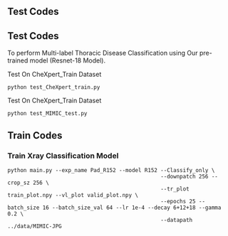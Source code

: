 


## Test Codes
## Test Codes
To perform Multi-label Thoracic Disease Classification using Our pre-trained model (Resnet-18 Model).

Test On CheXpert_Train Dataset
```
python test_CheXpert_train.py
```

Test On CheXpert_Train Dataset
```
python test_MIMIC_test.py
```

## Train Codes

### Train Xray Classification Model

```
python main.py --exp_name Pad_R152 --model R152 --Classify_only \
                                                --downpatch 256 --crop_sz 256 \
                                                --tr_plot train_plot.npy --vl_plot valid_plot.npy \
                                                --epochs 25 --batch_size 16 --batch_size_val 64 --lr 1e-4 --decay 6+12+18 --gamma 0.2 \
                                                --datapath ../data/MIMIC-JPG
```



